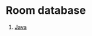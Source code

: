 # Room database
1. [Java](https://github.com/RenatSayf/AndroidCheatSheet/blob/master/sections/room/java/Room%20database%20(Java).md)
